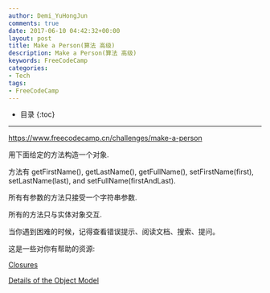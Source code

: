 ```yaml
---
author: Demi_YuHongJun
comments: true
date: 2017-06-10 04:42:32+00:00
layout: post
title: Make a Person(算法 高级)
description: Make a Person(算法 高级)
keywords: FreeCodeCamp
categories:
- Tech
tags:
- FreeCodeCamp
---
```

* 目录
{:toc}
---

https://www.freecodecamp.cn/challenges/make-a-person


用下面给定的方法构造一个对象.

方法有 getFirstName(), getLastName(), getFullName(), setFirstName(first), setLastName(last), and setFullName(firstAndLast).

所有有参数的方法只接受一个字符串参数.

所有的方法只与实体对象交互.

当你遇到困难的时候，记得查看错误提示、阅读文档、搜索、提问。

这是一些对你有帮助的资源:

[Closures](https://developer.mozilla.org/zh-CN/docs/Web/JavaScript/Closures)

[Details of the Object Model](https://developer.mozilla.org/zh-CN/docs/Web/JavaScript/Guide/Details_of_the_Object_Model)
